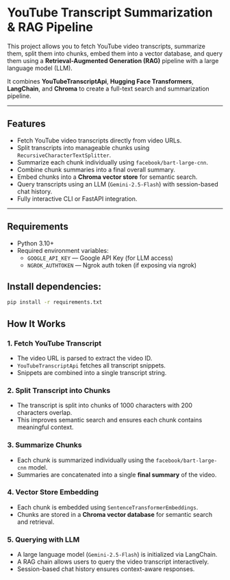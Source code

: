 # YouTube Transcript Summarization & RAG Pipeline

This project allows you to fetch YouTube video transcripts, summarize them, split them into chunks, embed them into a vector database, and query them using a **Retrieval-Augmented Generation (RAG)** pipeline with a large language model (LLM).  

It combines **YouTubeTranscriptApi**, **Hugging Face Transformers**, **LangChain**, and **Chroma** to create a full-text search and summarization pipeline.

---

## Features

- Fetch YouTube video transcripts directly from video URLs.
- Split transcripts into manageable chunks using `RecursiveCharacterTextSplitter`.
- Summarize each chunk individually using `facebook/bart-large-cnn`.
- Combine chunk summaries into a final overall summary.
- Embed chunks into a **Chroma vector store** for semantic search.
- Query transcripts using an LLM (`Gemini-2.5-Flash`) with session-based chat history.
- Fully interactive CLI or FastAPI integration.

---

## Requirements

- Python 3.10+
- Required environment variables:
  - `GOOGLE_API_KEY` — Google API Key (for LLM access)
  - `NGROK_AUTHTOKEN` — Ngrok auth token (if exposing via ngrok)

## Install dependencies:

```bash
pip install -r requirements.txt
```

## How It Works

### 1. Fetch YouTube Transcript
- The video URL is parsed to extract the video ID.
- `YouTubeTranscriptApi` fetches all transcript snippets.
- Snippets are combined into a single transcript string.

### 2. Split Transcript into Chunks
- The transcript is split into chunks of 1000 characters with 200 characters overlap.
- This improves semantic search and ensures each chunk contains meaningful context.

### 3. Summarize Chunks
- Each chunk is summarized individually using the `facebook/bart-large-cnn` model.
- Summaries are concatenated into a single **final summary** of the video.

### 4. Vector Store Embedding
- Each chunk is embedded using `SentenceTransformerEmbeddings`.
- Chunks are stored in a **Chroma vector database** for semantic search and retrieval.

### 5. Querying with LLM
- A large language model (`Gemini-2.5-Flash`) is initialized via LangChain.
- A RAG chain allows users to query the video transcript interactively.
- Session-based chat history ensures context-aware responses.
